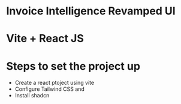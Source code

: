 # Invoice Intelligence Revamped UI

# Vite + React JS

# Steps to set the project up
- Create a react ptoject using vite
- Configure Tailwind CSS and
- Install shadcn

